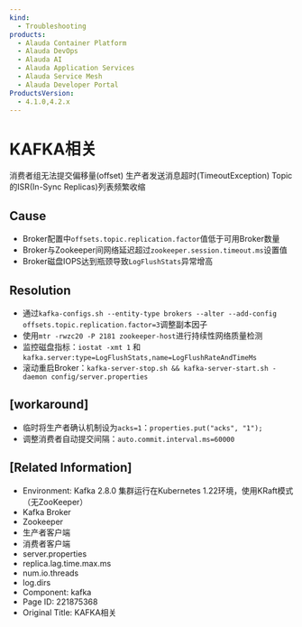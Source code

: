 ```yaml
---
kind:
  - Troubleshooting
products:
  - Alauda Container Platform
  - Alauda DevOps
  - Alauda AI
  - Alauda Application Services
  - Alauda Service Mesh
  - Alauda Developer Portal
ProductsVersion:
  - 4.1.0,4.2.x
---
```

<!-- A type of document that involves encountering a fault, diagnosing it, performing root cause analysis, and providing solutions. -->

# KAFKA相关

消费者组无法提交偏移量(offset) 生产者发送消息超时(TimeoutException) Topic的ISR(In-Sync Replicas)列表频繁收缩

## Cause
- Broker配置中`offsets.topic.replication.factor`值低于可用Broker数量
- Broker与Zookeeper间网络延迟超过`zookeeper.session.timeout.ms`设置值
- Broker磁盘IOPS达到瓶颈导致`LogFlushStats`异常增高

## Resolution
- 通过`kafka-configs.sh --entity-type brokers --alter --add-config offsets.topic.replication.factor=3`调整副本因子
- 使用`mtr -rwzc20 -P 2181 zookeeper-host`进行持续性网络质量检测
- 监控磁盘指标：`iostat -xmt 1` 和 `kafka.server:type=LogFlushStats,name=LogFlushRateAndTimeMs`
- 滚动重启Broker：`kafka-server-stop.sh && kafka-server-start.sh -daemon config/server.properties`

## [workaround]
- 临时将生产者确认机制设为`acks=1`：`properties.put("acks", "1");`
- 调整消费者自动提交间隔：`auto.commit.interval.ms=60000`

## [Related Information]
- Environment: Kafka 2.8.0 集群运行在Kubernetes 1.22环境，使用KRaft模式（无ZooKeeper）
- Kafka Broker
- Zookeeper
- 生产者客户端
- 消费者客户端
- server.properties
- replica.lag.time.max.ms
- num.io.threads
- log.dirs
- Component: kafka
- Page ID: 221875368
- Original Title: KAFKA相关

